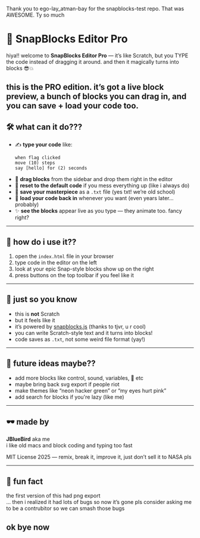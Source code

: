 Thank you to ego-lay_atman-bay for the snapblocks-test repo. That was AWESOME. Ty so much

# 🧠 SnapBlocks Editor Pro

hiya!! welcome to **SnapBlocks Editor Pro** — it’s like Scratch, but you TYPE the code instead of dragging it around. and then it magically turns into blocks 😎💥

this is the PRO edition. it’s got a live block preview, a bunch of blocks you can drag in, and you can save + load your code too. 
---

## 🛠 what can it do???

- ✍️ **type your code** like:
  ```
  when flag clicked
  move (10) steps
  say [hello] for (2) seconds
  ```
- 🧱 **drag blocks** from the sidebar and drop them right in the editor
- 🔁 **reset to the default code** if you mess everything up (like i always do)
- 💾 **save your masterpiece** as a `.txt` file (yes txt! we’re old school)
- 📂 **load your code back in** whenever you want (even years later… probably)
- ✨ **see the blocks** appear live as you type — they animate too. fancy right?

---

## 🧪 how do i use it??

1. open the `index.html` file in your browser
2. type code in the editor on the left
3. look at your epic Snap-style blocks show up on the right
4. press buttons on the top toolbar if you feel like it

---

## 📌 just so you know

- this is **not** Scratch
- but it feels like it
- it’s powered by [snapblocks.js](https://github.com/tjvr/snapblocks) (thanks to tjvr, u r cool)
- you can write Scratch-style text and it turns into blocks!
- code saves as `.txt`, not some weird file format (yay!)

---

## 🧠 future ideas maybe??

- add more blocks like control, sound, variables, 🧂 etc
- maybe bring back svg export if people riot
- make themes like “neon hacker green” or “my eyes hurt pink”
- add search for blocks if you're lazy (like me)

---

## 🕶 made by

**JBlueBird**
aka me  
i like old macs and block coding and typing too fast

MIT License 2025 — remix, break it, improve it, just don’t sell it to NASA pls

---

## 🐣 fun fact

the first version of this had png export  
... then i realized it had lots of bugs
so now it’s gone
pls consider asking me to be a contrubitor so we can smash those bugs

## ok bye now

